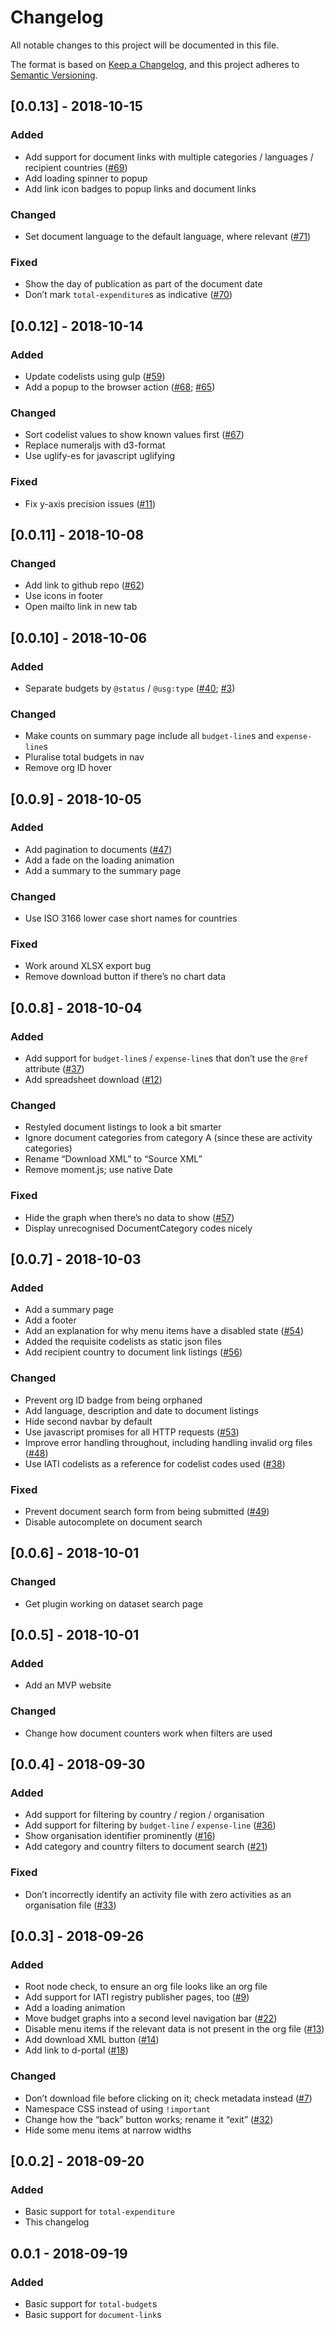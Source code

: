 # Changelog

All notable changes to this project will be documented in this file.

The format is based on [Keep a Changelog](https://keepachangelog.com/en/1.0.0/), and this project adheres to [Semantic Versioning](https://semver.org/spec/v2.0.0.html).

## [0.0.13] - 2018-10-15
### Added
 - Add support for document links with multiple categories / languages / recipient countries ([#69](https://github.com/pwyf/iati-org-viz/issues/69))
 - Add loading spinner to popup
 - Add link icon badges to popup links and document links

### Changed
 - Set document language to the default language, where relevant ([#71](https://github.com/pwyf/iati-org-viz/issues/71))

### Fixed
 - Show the day of publication as part of the document date
 - Don’t mark `total-expenditure`s as indicative ([#70](https://github.com/pwyf/iati-org-viz/issues/70))

## [0.0.12] - 2018-10-14
### Added
 - Update codelists using gulp ([#59](https://github.com/pwyf/iati-org-viz/issues/59))
 - Add a popup to the browser action ([#68](https://github.com/pwyf/iati-org-viz/issues/68); [#65](https://github.com/pwyf/iati-org-viz/issues/65))

### Changed
 - Sort codelist values to show known values first ([#67](https://github.com/pwyf/iati-org-viz/issues/67))
 - Replace numeraljs with d3-format
 - Use uglify-es for javascript uglifying

### Fixed
 - Fix y-axis precision issues ([#11](https://github.com/pwyf/iati-org-viz/issues/11))

## [0.0.11] - 2018-10-08
### Changed
 - Add link to github repo ([#62](https://github.com/pwyf/iati-org-viz/issues/62))
 - Use icons in footer
 - Open mailto link in new tab

## [0.0.10] - 2018-10-06
### Added
 - Separate budgets by `@status` / `@usg:type` ([#40](https://github.com/pwyf/iati-org-viz/issues/40); [#3](https://github.com/pwyf/iati-org-viz/issues/3))

### Changed
 - Make counts on summary page include all `budget-line`s and `expense-line`s
 - Pluralise total budgets in nav
 - Remove org ID hover

## [0.0.9] - 2018-10-05
### Added
 - Add pagination to documents ([#47](https://github.com/pwyf/iati-org-viz/issues/47))
 - Add a fade on the loading animation
 - Add a summary to the summary page

### Changed
 - Use ISO 3166 lower case short names for countries

### Fixed
 - Work around XLSX export bug
 - Remove download button if there’s no chart data

## [0.0.8] - 2018-10-04
### Added
 - Add support for `budget-line`s / `expense-line`s that don’t use the `@ref` attribute ([#37](https://github.com/pwyf/iati-org-viz/issues/37))
 - Add spreadsheet download ([#12](https://github.com/pwyf/iati-org-viz/issues/12))

### Changed
 - Restyled document listings to look a bit smarter
 - Ignore document categories from category A (since these are activity categories)
 - Rename “Download XML” to “Source XML”
 - Remove moment.js; use native Date

### Fixed
 - Hide the graph when there’s no data to show ([#57](https://github.com/pwyf/iati-org-viz/issues/57))
 - Display unrecognised DocumentCategory codes nicely

## [0.0.7] - 2018-10-03
### Added
 - Add a summary page
 - Add a footer
 - Add an explanation for why menu items have a disabled state ([#54](https://github.com/pwyf/iati-org-viz/issues/54))
 - Added the requisite codelists as static json files
 - Add recipient country to document link listings ([#56](https://github.com/pwyf/iati-org-viz/issues/56))

### Changed
 - Prevent org ID badge from being orphaned
 - Add language, description and date to document listings
 - Hide second navbar by default
 - Use javascript promises for all HTTP requests ([#53](https://github.com/pwyf/iati-org-viz/issues/53))
 - Improve error handling throughout, including handling invalid org files ([#48](https://github.com/pwyf/iati-org-viz/issues/48))
 - Use IATI codelists as a reference for codelist codes used ([#38](https://github.com/pwyf/iati-org-viz/issues/38))

### Fixed

 - Prevent document search form from being submitted ([#49](https://github.com/pwyf/iati-org-viz/issues/49))
 - Disable autocomplete on document search

## [0.0.6] - 2018-10-01
### Changed
 - Get plugin working on dataset search page

## [0.0.5] - 2018-10-01
### Added
 - Add an MVP website

### Changed
 - Change how document counters work when filters are used

## [0.0.4] - 2018-09-30
### Added
 - Add support for filtering by country / region / organisation
 - Add support for filtering by `budget-line` / `expense-line` ([#36](https://github.com/pwyf/iati-org-viz/issues/36))
 - Show organisation identifier prominently ([#16](https://github.com/pwyf/iati-org-viz/issues/16))
 - Add category and country filters to document search ([#21](https://github.com/pwyf/iati-org-viz/issues/21))

### Fixed
 - Don’t incorrectly identify an activity file with zero activities as an organisation file ([#33](https://github.com/pwyf/iati-org-viz/issues/33))

## [0.0.3] - 2018-09-26
### Added
 - Root node check, to ensure an org file looks like an org file
 - Add support for IATI registry publisher pages, too ([#9](https://github.com/pwyf/iati-org-viz/issues/9))
 - Add a loading animation
 - Move budget graphs into a second level navigation bar ([#22](https://github.com/pwyf/iati-org-viz/issues/22))
 - Disable menu items if the relevant data is not present in the org file ([#13](https://github.com/pwyf/iati-org-viz/issues/13))
 - Add download XML button ([#14](https://github.com/pwyf/iati-org-viz/issues/14))
 - Add link to d-portal ([#18](https://github.com/pwyf/iati-org-viz/issues/18))

### Changed
 - Don’t download file before clicking on it; check metadata instead ([#7](https://github.com/pwyf/iati-org-viz/issues/7))
 - Namespace CSS instead of using `!important`
 - Change how the “back” button works; rename it “exit” ([#32](https://github.com/pwyf/iati-org-viz/issues/32))
 - Hide some menu items at narrow widths

## [0.0.2] - 2018-09-20
### Added
 - Basic support for `total-expenditure`
 - This changelog

## 0.0.1 - 2018-09-19
### Added
 - Basic support for `total-budget`s
 - Basic support for `document-link`s
